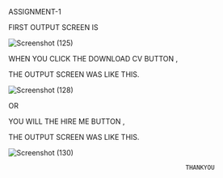 ASSIGNMENT-1 

 FIRST OUTPUT SCREEN IS



![Screenshot (125)](https://user-images.githubusercontent.com/72678702/190895883-5e7075d2-6816-432d-a199-ea6e356ae6d7.png)




WHEN YOU CLICK THE DOWNLOAD CV BUTTON ,

THE  OUTPUT SCREEN WAS  LIKE THIS.



![Screenshot (128)](https://user-images.githubusercontent.com/72678702/190895983-dd9d7c25-d5e2-4681-9b75-c65e4bb4f2ff.png)


OR

YOU WILL THE HIRE ME BUTTON ,

THE OUTPUT SCREEN WAS LIKE THIS.




![Screenshot (130)](https://user-images.githubusercontent.com/72678702/190896041-7440edcb-6bf1-4f26-8e10-16623d2f202b.png)





                                                     THANKYOU  
